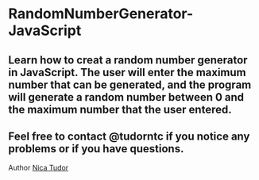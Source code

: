# RandomNumberGenerator-JavaScript
Learn how to creat a random number generator in JavaScript.
The user will enter the maximum number that can be generated,
and the program will generate a random number between 0 and
the maximum number that the user entered.
-------
Feel free to contact @tudorntc if you notice any problems or if you have questions.
-----
Author
[Nica Tudor](https://github.com/tudorntc)
